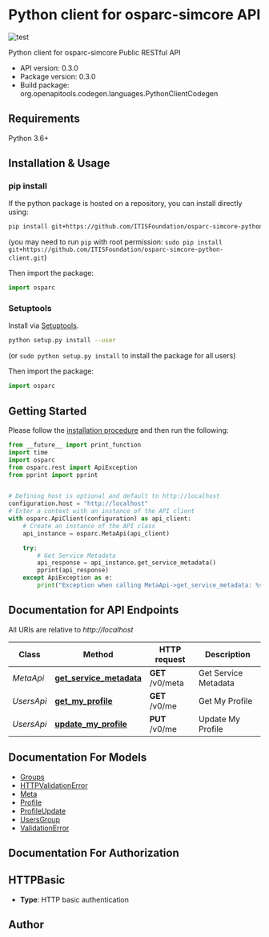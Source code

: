 # Python client for osparc-simcore API


![test](https://github.com/ITISFoundation/osparc-simcore-python-client/workflows/test/badge.svg)
<!--
TODO: activate when service is up and running in production
[![codecov](https://codecov.io/gh/ITISFoundation/osparc-simcore-python-client/branch/master/graph/badge.svg)](https://codecov.io/gh/ITISFoundation/osparc-simcore-python-client) -->


Python client for osparc-simcore Public RESTful API

- API version: 0.3.0
- Package version: 0.3.0
- Build package: org.openapitools.codegen.languages.PythonClientCodegen

## Requirements

Python 3.6+

## Installation & Usage
### pip install

If the python package is hosted on a repository, you can install directly using:

```sh
pip install git+https://github.com/ITISFoundation/osparc-simcore-python-client.git
```
(you may need to run `pip` with root permission: `sudo pip install git+https://github.com/ITISFoundation/osparc-simcore-python-client.git`)

Then import the package:

```python
import osparc
```

### Setuptools

Install via [Setuptools](http://pypi.python.org/pypi/setuptools).

```sh
python setup.py install --user
```
(or `sudo python setup.py install` to install the package for all users)

Then import the package:

```python
import osparc
```

## Getting Started

Please follow the [installation procedure](#installation--usage) and then run the following:

```python
from __future__ import print_function
import time
import osparc
from osparc.rest import ApiException
from pprint import pprint


# Defining host is optional and default to http://localhost
configuration.host = "http://localhost"
# Enter a context with an instance of the API client
with osparc.ApiClient(configuration) as api_client:
    # Create an instance of the API class
    api_instance = osparc.MetaApi(api_client)

    try:
        # Get Service Metadata
        api_response = api_instance.get_service_metadata()
        pprint(api_response)
    except ApiException as e:
        print("Exception when calling MetaApi->get_service_metadata: %s\n" % e)

```

## Documentation for API Endpoints

All URIs are relative to *http://localhost*

Class | Method | HTTP request | Description
------------ | ------------- | ------------- | -------------
*MetaApi* | [**get_service_metadata**](docs/md/MetaApi.md#get_service_metadata) | **GET** /v0/meta | Get Service Metadata
*UsersApi* | [**get_my_profile**](docs/md/UsersApi.md#get_my_profile) | **GET** /v0/me | Get My Profile
*UsersApi* | [**update_my_profile**](docs/md/UsersApi.md#update_my_profile) | **PUT** /v0/me | Update My Profile


## Documentation For Models

 - [Groups](docs/md/Groups.md)
 - [HTTPValidationError](docs/md/HTTPValidationError.md)
 - [Meta](docs/md/Meta.md)
 - [Profile](docs/md/Profile.md)
 - [ProfileUpdate](docs/md/ProfileUpdate.md)
 - [UsersGroup](docs/md/UsersGroup.md)
 - [ValidationError](docs/md/ValidationError.md)


## Documentation For Authorization


## HTTPBasic

- **Type**: HTTP basic authentication


## Author




